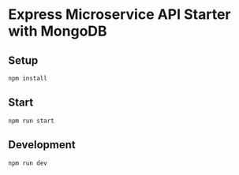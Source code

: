 # Express Microservice API Starter with MongoDB


## Setup

```
npm install
```

## Start

```
npm run start
```

## Development

```
npm run dev
```

